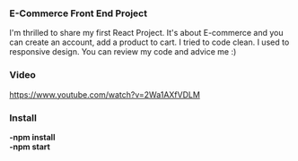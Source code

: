 ### E-Commerce Front End Project
I'm thrilled to share my first React Project. It's about E-commerce and you can create an account, add a product to cart. I tried to code clean. I used to responsive design. You can review my code and advice me :)

### Video
https://www.youtube.com/watch?v=2Wa1AXfVDLM

### Install
<div><strong>-npm install</strong></div>
<div><strong>-npm start</strong></div>
